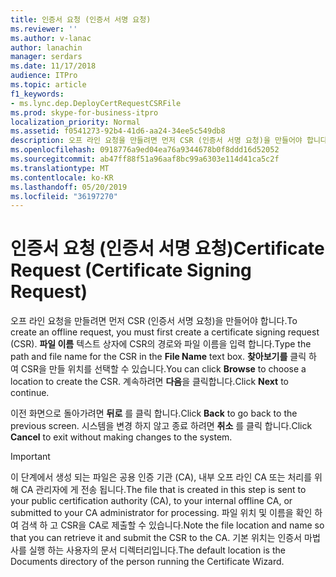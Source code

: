 ```yaml
---
title: 인증서 요청 (인증서 서명 요청)
ms.reviewer: ''
ms.author: v-lanac
author: lanachin
manager: serdars
ms.date: 11/17/2018
audience: ITPro
ms.topic: article
f1_keywords:
- ms.lync.dep.DeployCertRequestCSRFile
ms.prod: skype-for-business-itpro
localization_priority: Normal
ms.assetid: f0541273-92b4-41d6-aa24-34ee5c549db8
description: 오프 라인 요청을 만들려면 먼저 CSR (인증서 서명 요청)을 만들어야 합니다. 파일 이름 텍스트 상자에 CSR의 경로와 파일 이름을 입력 합니다. 찾아보기를 클릭 하 여 CSR을 만들 위치를 선택할 수 있습니다. 계속하려면 다음을 클릭합니다.
ms.openlocfilehash: 0918776a9ed04ea76a9344678b0f8ddd16d52052
ms.sourcegitcommit: ab47ff88f51a96aaf8bc99a6303e114d41ca5c2f
ms.translationtype: MT
ms.contentlocale: ko-KR
ms.lasthandoff: 05/20/2019
ms.locfileid: "36197270"
---
```

# <a name="certificate-request-certificate-signing-request"></a><span data-ttu-id="f8dda-106">인증서 요청 (인증서 서명 요청)</span><span class="sxs-lookup"><span data-stu-id="f8dda-106">Certificate Request (Certificate Signing Request)</span></span>
 
<span data-ttu-id="f8dda-107">오프 라인 요청을 만들려면 먼저 CSR (인증서 서명 요청)을 만들어야 합니다.</span><span class="sxs-lookup"><span data-stu-id="f8dda-107">To create an offline request, you must first create a certificate signing request (CSR).</span></span> <span data-ttu-id="f8dda-108">**파일 이름** 텍스트 상자에 CSR의 경로와 파일 이름을 입력 합니다.</span><span class="sxs-lookup"><span data-stu-id="f8dda-108">Type the path and file name for the CSR in the **File Name** text box.</span></span> <span data-ttu-id="f8dda-109">**찾아보기를** 클릭 하 여 CSR을 만들 위치를 선택할 수 있습니다.</span><span class="sxs-lookup"><span data-stu-id="f8dda-109">You can click **Browse** to choose a location to create the CSR.</span></span> <span data-ttu-id="f8dda-110">계속하려면 **다음**을 클릭합니다.</span><span class="sxs-lookup"><span data-stu-id="f8dda-110">Click **Next** to continue.</span></span>
  
<span data-ttu-id="f8dda-111">이전 화면으로 돌아가려면 **뒤로** 를 클릭 합니다.</span><span class="sxs-lookup"><span data-stu-id="f8dda-111">Click **Back** to go back to the previous screen.</span></span> <span data-ttu-id="f8dda-112">시스템을 변경 하지 않고 종료 하려면 **취소** 를 클릭 합니다.</span><span class="sxs-lookup"><span data-stu-id="f8dda-112">Click **Cancel** to exit without making changes to the system.</span></span>
  
> [!IMPORTANT]
> <span data-ttu-id="f8dda-113">이 단계에서 생성 되는 파일은 공용 인증 기관 (CA), 내부 오프 라인 CA 또는 처리를 위해 CA 관리자에 게 전송 됩니다.</span><span class="sxs-lookup"><span data-stu-id="f8dda-113">The file that is created in this step is sent to your public certification authority (CA), to your internal offline CA, or submitted to your CA administrator for processing.</span></span> <span data-ttu-id="f8dda-114">파일 위치 및 이름을 확인 하 여 검색 하 고 CSR을 CA로 제출할 수 있습니다.</span><span class="sxs-lookup"><span data-stu-id="f8dda-114">Note the file location and name so that you can retrieve it and submit the CSR to the CA.</span></span> <span data-ttu-id="f8dda-115">기본 위치는 인증서 마법사를 실행 하는 사용자의 문서 디렉터리입니다.</span><span class="sxs-lookup"><span data-stu-id="f8dda-115">The default location is the Documents directory of the person running the Certificate Wizard.</span></span> 
  


